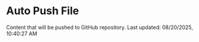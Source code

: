 # Auto Push File

Content that will be pushed to GitHub repository.
Last updated: 08/20/2025, 10:40:27 AM